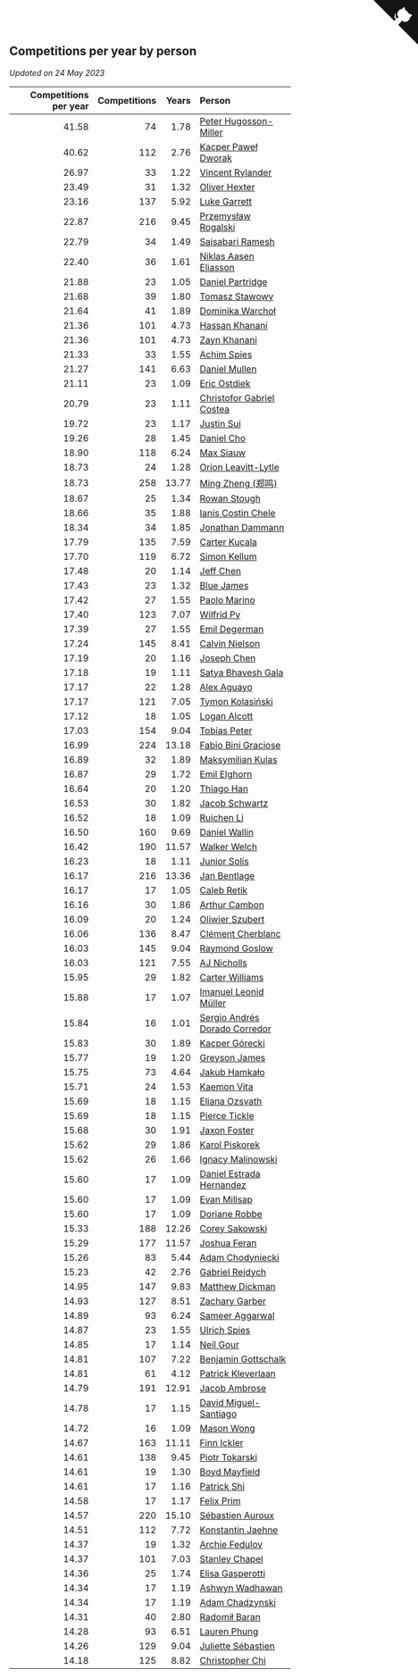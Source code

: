 ## Competitions per year by person

*Updated on 24 May 2023*

| Competitions per year | Competitions | Years | Person |
| ---: | ---: | ---: | :--- |
| 41.58 | 74 | 1.78 | [Peter Hugosson-Miller](https://www.worldcubeassociation.org/persons/2021HUGO01) |
| 40.62 | 112 | 2.76 | [Kacper Paweł Dworak](https://www.worldcubeassociation.org/persons/2020DWOR01) |
| 26.97 | 33 | 1.22 | [Vincent Rylander](https://www.worldcubeassociation.org/persons/2022RYLA01) |
| 23.49 | 31 | 1.32 | [Oliver Hexter](https://www.worldcubeassociation.org/persons/2022HEXT01) |
| 23.16 | 137 | 5.92 | [Luke Garrett](https://www.worldcubeassociation.org/persons/2017GARR05) |
| 22.87 | 216 | 9.45 | [Przemysław Rogalski](https://www.worldcubeassociation.org/persons/2013ROGA02) |
| 22.79 | 34 | 1.49 | [Saisabari Ramesh](https://www.worldcubeassociation.org/persons/2021RAME01) |
| 22.40 | 36 | 1.61 | [Niklas Aasen Eliasson](https://www.worldcubeassociation.org/persons/2021ELIA01) |
| 21.88 | 23 | 1.05 | [Daniel Partridge](https://www.worldcubeassociation.org/persons/2022PART02) |
| 21.68 | 39 | 1.80 | [Tomasz Stawowy](https://www.worldcubeassociation.org/persons/2021STAW01) |
| 21.64 | 41 | 1.89 | [Dominika Warchoł](https://www.worldcubeassociation.org/persons/2021WARC01) |
| 21.36 | 101 | 4.73 | [Hassan Khanani](https://www.worldcubeassociation.org/persons/2018KHAN26) |
| 21.36 | 101 | 4.73 | [Zayn Khanani](https://www.worldcubeassociation.org/persons/2018KHAN28) |
| 21.33 | 33 | 1.55 | [Achim Spies](https://www.worldcubeassociation.org/persons/2021SPIE01) |
| 21.27 | 141 | 6.63 | [Daniel Mullen](https://www.worldcubeassociation.org/persons/2016MULL04) |
| 21.11 | 23 | 1.09 | [Eric Ostdiek](https://www.worldcubeassociation.org/persons/2022OSTD01) |
| 20.79 | 23 | 1.11 | [Christofor Gabriel Costea](https://www.worldcubeassociation.org/persons/2022COST03) |
| 19.72 | 23 | 1.17 | [Justin Sui](https://www.worldcubeassociation.org/persons/2022SUIJ01) |
| 19.26 | 28 | 1.45 | [Daniel Cho](https://www.worldcubeassociation.org/persons/2021CHOD01) |
| 18.90 | 118 | 6.24 | [Max Siauw](https://www.worldcubeassociation.org/persons/2017SIAU02) |
| 18.73 | 24 | 1.28 | [Orion Leavitt-Lytle](https://www.worldcubeassociation.org/persons/2022LEAV01) |
| 18.73 | 258 | 13.77 | [Ming Zheng (郑鸣)](https://www.worldcubeassociation.org/persons/2009ZHEN11) |
| 18.67 | 25 | 1.34 | [Rowan Stough](https://www.worldcubeassociation.org/persons/2022STOU01) |
| 18.66 | 35 | 1.88 | [Ianis Costin Chele](https://www.worldcubeassociation.org/persons/2021CHEL01) |
| 18.34 | 34 | 1.85 | [Jonathan Dammann](https://www.worldcubeassociation.org/persons/2021DAMM01) |
| 17.79 | 135 | 7.59 | [Carter Kucala](https://www.worldcubeassociation.org/persons/2015KUCA01) |
| 17.70 | 119 | 6.72 | [Simon Kellum](https://www.worldcubeassociation.org/persons/2016KELL12) |
| 17.48 | 20 | 1.14 | [Jeff Chen](https://www.worldcubeassociation.org/persons/2022CHEN19) |
| 17.43 | 23 | 1.32 | [Blue James](https://www.worldcubeassociation.org/persons/2022JAME01) |
| 17.42 | 27 | 1.55 | [Paolo Marino](https://www.worldcubeassociation.org/persons/2021MARI04) |
| 17.40 | 123 | 7.07 | [Wilfrid Py](https://www.worldcubeassociation.org/persons/2016PYWI01) |
| 17.39 | 27 | 1.55 | [Emil Degerman](https://www.worldcubeassociation.org/persons/2021DEGE01) |
| 17.24 | 145 | 8.41 | [Calvin Nielson](https://www.worldcubeassociation.org/persons/2014NIEL03) |
| 17.19 | 20 | 1.16 | [Joseph Chen](https://www.worldcubeassociation.org/persons/2022CHEN16) |
| 17.18 | 19 | 1.11 | [Satya Bhavesh Gala](https://www.worldcubeassociation.org/persons/2022GALA03) |
| 17.17 | 22 | 1.28 | [Alex Aguayo](https://www.worldcubeassociation.org/persons/2022AGUA01) |
| 17.17 | 121 | 7.05 | [Tymon Kolasiński](https://www.worldcubeassociation.org/persons/2016KOLA02) |
| 17.12 | 18 | 1.05 | [Logan Alcott](https://www.worldcubeassociation.org/persons/2022ALCO02) |
| 17.03 | 154 | 9.04 | [Tobias Peter](https://www.worldcubeassociation.org/persons/2014PETE03) |
| 16.99 | 224 | 13.18 | [Fabio Bini Graciose](https://www.worldcubeassociation.org/persons/2010GRAC02) |
| 16.89 | 32 | 1.89 | [Maksymilian Kulas](https://www.worldcubeassociation.org/persons/2021KULA02) |
| 16.87 | 29 | 1.72 | [Emil Elghorn](https://www.worldcubeassociation.org/persons/2021ELGH01) |
| 16.64 | 20 | 1.20 | [Thiago Han](https://www.worldcubeassociation.org/persons/2022HANT01) |
| 16.53 | 30 | 1.82 | [Jacob Schwartz](https://www.worldcubeassociation.org/persons/2021SCHW01) |
| 16.52 | 18 | 1.09 | [Ruichen Li](https://www.worldcubeassociation.org/persons/2022LIRU02) |
| 16.50 | 160 | 9.69 | [Daniel Wallin](https://www.worldcubeassociation.org/persons/2013WALL03) |
| 16.42 | 190 | 11.57 | [Walker Welch](https://www.worldcubeassociation.org/persons/2011WELC01) |
| 16.23 | 18 | 1.11 | [Junior Solis](https://www.worldcubeassociation.org/persons/2022SOLI03) |
| 16.17 | 216 | 13.36 | [Jan Bentlage](https://www.worldcubeassociation.org/persons/2010BENT01) |
| 16.17 | 17 | 1.05 | [Caleb Retik](https://www.worldcubeassociation.org/persons/2022RETI01) |
| 16.16 | 30 | 1.86 | [Arthur Cambon](https://www.worldcubeassociation.org/persons/2021CAMB01) |
| 16.09 | 20 | 1.24 | [Oliwier Szubert](https://www.worldcubeassociation.org/persons/2022SZUB01) |
| 16.06 | 136 | 8.47 | [Clément Cherblanc](https://www.worldcubeassociation.org/persons/2014CHER05) |
| 16.03 | 145 | 9.04 | [Raymond Goslow](https://www.worldcubeassociation.org/persons/2014GOSL01) |
| 16.03 | 121 | 7.55 | [AJ Nicholls](https://www.worldcubeassociation.org/persons/2015NICH04) |
| 15.95 | 29 | 1.82 | [Carter Williams](https://www.worldcubeassociation.org/persons/2021WILL06) |
| 15.88 | 17 | 1.07 | [Imanuel Leonid Müller](https://www.worldcubeassociation.org/persons/2022MULL02) |
| 15.84 | 16 | 1.01 | [Sergio Andrés Dorado Corredor](https://www.worldcubeassociation.org/persons/2022CORR05) |
| 15.83 | 30 | 1.89 | [Kacper Górecki](https://www.worldcubeassociation.org/persons/2021GORE01) |
| 15.77 | 19 | 1.20 | [Greyson James](https://www.worldcubeassociation.org/persons/2022JAME02) |
| 15.75 | 73 | 4.64 | [Jakub Hamkało](https://www.worldcubeassociation.org/persons/2018HAMK01) |
| 15.71 | 24 | 1.53 | [Kaemon Vita](https://www.worldcubeassociation.org/persons/2021VITA01) |
| 15.69 | 18 | 1.15 | [Eliana Ozsvath](https://www.worldcubeassociation.org/persons/2022OZSV01) |
| 15.69 | 18 | 1.15 | [Pierce Tickle](https://www.worldcubeassociation.org/persons/2022TICK01) |
| 15.68 | 30 | 1.91 | [Jaxon Foster](https://www.worldcubeassociation.org/persons/2021FOST01) |
| 15.62 | 29 | 1.86 | [Karol Piskorek](https://www.worldcubeassociation.org/persons/2021PISK01) |
| 15.62 | 26 | 1.66 | [Ignacy Malinowski](https://www.worldcubeassociation.org/persons/2021MALI02) |
| 15.60 | 17 | 1.09 | [Daniel Estrada Hernandez](https://www.worldcubeassociation.org/persons/2022HERN07) |
| 15.60 | 17 | 1.09 | [Evan Millsap](https://www.worldcubeassociation.org/persons/2022MILL05) |
| 15.60 | 17 | 1.09 | [Doriane Robbe](https://www.worldcubeassociation.org/persons/2022ROBB03) |
| 15.33 | 188 | 12.26 | [Corey Sakowski](https://www.worldcubeassociation.org/persons/2011SAKO01) |
| 15.29 | 177 | 11.57 | [Joshua Feran](https://www.worldcubeassociation.org/persons/2011FERA01) |
| 15.26 | 83 | 5.44 | [Adam Chodyniecki](https://www.worldcubeassociation.org/persons/2017CHOD02) |
| 15.23 | 42 | 2.76 | [Gabriel Rejdych](https://www.worldcubeassociation.org/persons/2020REJD01) |
| 14.95 | 147 | 9.83 | [Matthew Dickman](https://www.worldcubeassociation.org/persons/2013DICK01) |
| 14.93 | 127 | 8.51 | [Zachary Garber](https://www.worldcubeassociation.org/persons/2014GARB01) |
| 14.89 | 93 | 6.24 | [Sameer Aggarwal](https://www.worldcubeassociation.org/persons/2017AGGA01) |
| 14.87 | 23 | 1.55 | [Ulrich Spies](https://www.worldcubeassociation.org/persons/2021SPIE02) |
| 14.85 | 17 | 1.14 | [Neil Gour](https://www.worldcubeassociation.org/persons/2022GOUR01) |
| 14.81 | 107 | 7.22 | [Benjamin Gottschalk](https://www.worldcubeassociation.org/persons/2016GOTT01) |
| 14.81 | 61 | 4.12 | [Patrick Kleverlaan](https://www.worldcubeassociation.org/persons/2019KLEV01) |
| 14.79 | 191 | 12.91 | [Jacob Ambrose](https://www.worldcubeassociation.org/persons/2010AMBR01) |
| 14.78 | 17 | 1.15 | [David Miguel-Santiago](https://www.worldcubeassociation.org/persons/2022MIGU02) |
| 14.72 | 16 | 1.09 | [Mason Wong](https://www.worldcubeassociation.org/persons/2022WONG03) |
| 14.67 | 163 | 11.11 | [Finn Ickler](https://www.worldcubeassociation.org/persons/2012ICKL01) |
| 14.61 | 138 | 9.45 | [Piotr Tokarski](https://www.worldcubeassociation.org/persons/2013TOKA01) |
| 14.61 | 19 | 1.30 | [Boyd Mayfield](https://www.worldcubeassociation.org/persons/2022MAYF01) |
| 14.61 | 17 | 1.16 | [Patrick Shi](https://www.worldcubeassociation.org/persons/2022SHIP01) |
| 14.58 | 17 | 1.17 | [Felix Prim](https://www.worldcubeassociation.org/persons/2022PRIM01) |
| 14.57 | 220 | 15.10 | [Sébastien Auroux](https://www.worldcubeassociation.org/persons/2008AURO01) |
| 14.51 | 112 | 7.72 | [Konstantin Jaehne](https://www.worldcubeassociation.org/persons/2015JAEH01) |
| 14.37 | 19 | 1.32 | [Archie Fedulov](https://www.worldcubeassociation.org/persons/2022FEDU01) |
| 14.37 | 101 | 7.03 | [Stanley Chapel](https://www.worldcubeassociation.org/persons/2016CHAP04) |
| 14.36 | 25 | 1.74 | [Elisa Gasperotti](https://www.worldcubeassociation.org/persons/2021GASP01) |
| 14.34 | 17 | 1.19 | [Ashwyn Wadhawan](https://www.worldcubeassociation.org/persons/2022WADH02) |
| 14.34 | 17 | 1.19 | [Adam Chadzynski](https://www.worldcubeassociation.org/persons/2022CHAD02) |
| 14.31 | 40 | 2.80 | [Radomił Baran](https://www.worldcubeassociation.org/persons/2020BARA02) |
| 14.28 | 93 | 6.51 | [Lauren Phung](https://www.worldcubeassociation.org/persons/2016PHUN02) |
| 14.26 | 129 | 9.04 | [Juliette Sébastien](https://www.worldcubeassociation.org/persons/2014SEBA01) |
| 14.18 | 125 | 8.82 | [Christopher Chi](https://www.worldcubeassociation.org/persons/2014CHIC01) |


<a href="https://github.com/jonatanklosko/wca_statistics" class="github-corner" aria-label="View source on Github"><svg width="80" height="80" viewBox="0 0 250 250" style="fill:#151513; color:#fff; position: absolute; top: 0; border: 0; right: 0;" aria-hidden="true"><path d="M0,0 L115,115 L130,115 L142,142 L250,250 L250,0 Z"></path><path d="M128.3,109.0 C113.8,99.7 119.0,89.6 119.0,89.6 C122.0,82.7 120.5,78.6 120.5,78.6 C119.2,72.0 123.4,76.3 123.4,76.3 C127.3,80.9 125.5,87.3 125.5,87.3 C122.9,97.6 130.6,101.9 134.4,103.2" fill="currentColor" style="transform-origin: 130px 106px;" class="octo-arm"></path><path d="M115.0,115.0 C114.9,115.1 118.7,116.5 119.8,115.4 L133.7,101.6 C136.9,99.2 139.9,98.4 142.2,98.6 C133.8,88.0 127.5,74.4 143.8,58.0 C148.5,53.4 154.0,51.2 159.7,51.0 C160.3,49.4 163.2,43.6 171.4,40.1 C171.4,40.1 176.1,42.5 178.8,56.2 C183.1,58.6 187.2,61.8 190.9,65.4 C194.5,69.0 197.7,73.2 200.1,77.6 C213.8,80.2 216.3,84.9 216.3,84.9 C212.7,93.1 206.9,96.0 205.4,96.6 C205.1,102.4 203.0,107.8 198.3,112.5 C181.9,128.9 168.3,122.5 157.7,114.1 C157.9,116.9 156.7,120.9 152.7,124.9 L141.0,136.5 C139.8,137.7 141.6,141.9 141.8,141.8 Z" fill="currentColor" class="octo-body"></path></svg></a><style>.github-corner:hover .octo-arm{animation:octocat-wave 560ms ease-in-out}@keyframes octocat-wave{0%,100%{transform:rotate(0)}20%,60%{transform:rotate(-25deg)}40%,80%{transform:rotate(10deg)}}@media (max-width:500px){.github-corner:hover .octo-arm{animation:none}.github-corner .octo-arm{animation:octocat-wave 560ms ease-in-out}}</style>
